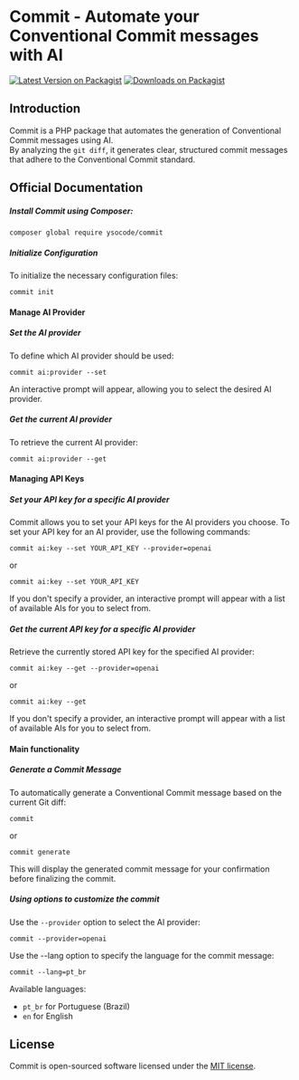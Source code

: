 # Commit - Automate your Conventional Commit messages with AI

[![Latest Version on Packagist](https://img.shields.io/packagist/v/ysocode/commit.svg?style=flat)](https://packagist.org/packages/ysocode/commit)
[![Downloads on Packagist](https://img.shields.io/packagist/dt/ysocode/commit.svg?style=flat)](https://packagist.org/packages/ysocode/commit)

## Introduction

Commit is a PHP package that automates the generation of Conventional Commit messages using AI.  
By analyzing the `git diff`, it generates clear, structured commit messages that adhere to the
Conventional Commit standard.

## Official Documentation

##### Install Commit using Composer:

```shell
composer global require ysocode/commit
```

##### Initialize Configuration

To initialize the necessary configuration files:

```shell
commit init
```

#### Manage AI Provider

##### Set the AI provider

To define which AI provider should be used:

```shell
commit ai:provider --set
```

An interactive prompt will appear, allowing you to select the desired AI provider.

##### Get the current AI provider

To retrieve the current AI provider:

```shell
commit ai:provider --get
```

#### Managing API Keys

##### Set your API key for a specific AI provider

Commit allows you to set your API keys for the AI providers you choose.
To set your API key for an AI provider, use the following commands:

```shell
commit ai:key --set YOUR_API_KEY --provider=openai
```

or

```shell
commit ai:key --set YOUR_API_KEY
```

If you don't specify a provider, an interactive prompt will appear with a list of available
AIs for you to select from.

##### Get the current API key for a specific AI provider

Retrieve the currently stored API key for the specified AI provider:

```shell
commit ai:key --get --provider=openai
```

or

```shell
commit ai:key --get
```

If you don't specify a provider, an interactive prompt will appear with a list of available
AIs for you to select from.

#### Main functionality

##### Generate a Commit Message

To automatically generate a Conventional Commit message based on the current Git diff:

```shell
commit
```

or

```shell
commit generate
```

This will display the generated commit message for your confirmation before finalizing the commit.

##### Using options to customize the commit

Use the `--provider` option to select the AI provider:

```shell
commit --provider=openai
```

Use the --lang option to specify the language for the commit message:

```shell
commit --lang=pt_br
```

Available languages:

- `pt_br` for Portuguese (Brazil)
- `en` for English

## License

Commit is open-sourced software licensed under the [MIT license](LICENSE.md).
